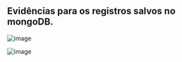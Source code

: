 ## Evidências para os registros salvos no mongoDB.

![image](https://github.com/lucascoutop/Arquitetura-de-Aplicacoes-Web/assets/105723795/787a778f-1deb-4684-8302-6958f91b9834)




![image](https://github.com/lucascoutop/Arquitetura-de-Aplicacoes-Web/assets/105723795/0786cddb-0063-4638-8cab-e3bce7f4a204)
